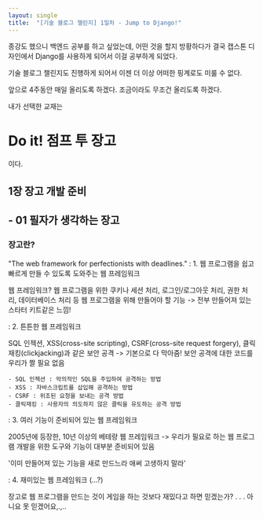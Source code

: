 ```yaml
---
layout: single
title:  "[기술 블로그 챌린지] 1일차 - Jump to Django!"
---
```


 종강도 했으니 백엔드 공부를 하고 싶었는데, 어떤 것을 할지 방황하다가
결국 캡스톤 디자인에서 Django를 사용하게 되어서 이걸 공부하게 되었다.

 기술 블로그 챌린지도 진행하게 되어서 이젠 더 이상 어떠한 핑계로도 미룰 수 없다.

 앞으로 4주동안 매일 올리도록 하겠다. 조금이라도 무조건 올리도록 하겠다.


내가 선택한 교재는
# Do it! 점프 투 장고
이다.


## 1장 장고 개발 준비
## - 01 필자가 생각하는 장고

### 장고란?
"The web framework for perfectionists with deadlines."
: 1. 웹 프로그램을 쉽고 빠르게 만들 수 있도록 도와주는 웹 프레임워크

  웹 프레임워크?
    웹 프로그램을 위한 쿠키나 세션 처리, 로그인/로그아웃 처리, 권한 처리, 데이터베이스 처리 등 웹 프로그램을 위해 만들어야 할 기능
    -> 전부 만들어져 있는 스타터 키트같은 느낌!


: 2. 튼튼한 웹 프레임워크

  SQL 인젝션, XSS(cross-site scripting), CSRF(cross-site request forgery), 클릭재킹(clickjacking)과 같은 보안 공격
  -> 기본으로 다 막아줌! 보안 공격에 대한 코드를 우리가 짤 필요 없음

    - SQL 인젝션 : 악의적인 SQL을 주입하여 공격하는 방법
    - XSS : 자바스크립트를 삽입해 공격하는 방법
    - CSRF : 위조된 요청을 보내는 공격 방법
    - 클릭재킹 : 사용자의 의도하지 않은 클릭을 유도하는 공격 방법


: 3. 여러 기능이 준비되어 있는 웹 프레임워크

  2005년에 등장한, 10년 이상의 베테랑 웹 프레임워크
  -> 우리가 필요로 하는 웹 프로그램 개발을 위한 도구와 기능이 대부분 준비되어 있음

  '이미 만들어져 있는 기능을 새로 만드느라 애써 고생하지 말라'

: 4. 재미있는 웹 프레임워크 (...?)

  장고로 웹 프로그램을 만드는 것이 게임을 하는 것보다 재밌다고 하면 믿겠는가?
  .
  .
  .
  아니요 못 믿겠어요,.,..
